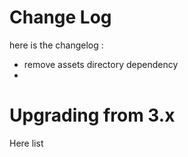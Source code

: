 # Change Log

here is the changelog :

- remove assets directory dependency
-

# Upgrading from 3.x

Here list

